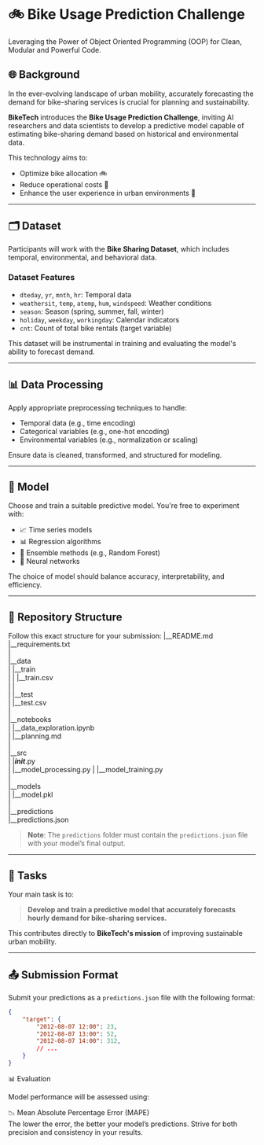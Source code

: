 # 🚲 Bike Usage Prediction Challenge
Leveraging the Power of Object Oriented Programming (OOP) for Clean, Modular and Powerful Code. 

## 🌐 Background

In the ever-evolving landscape of urban mobility, accurately forecasting the demand for bike-sharing services is crucial for planning and sustainability.

**BikeTech** introduces the **Bike Usage Prediction Challenge**, inviting AI researchers and data scientists to develop a predictive model capable of estimating bike-sharing demand based on historical and environmental data.

This technology aims to:  
- Optimize bike allocation 🚲  
- Reduce operational costs 💸  
- Enhance the user experience in urban environments 🌆  

---

## 🗂️ Dataset

Participants will work with the **Bike Sharing Dataset**, which includes temporal, environmental, and behavioral data.  

### Dataset Features

- `dteday`, `yr`, `mnth`, `hr`: Temporal data  
- `weathersit`, `temp`, `atemp`, `hum`, `windspeed`: Weather conditions  
- `season`: Season (spring, summer, fall, winter)  
- `holiday`, `weekday`, `workingday`: Calendar indicators  
- `cnt`: Count of total bike rentals (target variable)  

This dataset will be instrumental in training and evaluating the model's ability to forecast demand.

---

## 📊 Data Processing

Apply appropriate preprocessing techniques to handle:
- Temporal data (e.g., time encoding)  
- Categorical variables (e.g., one-hot encoding)  
- Environmental variables (e.g., normalization or scaling)  

Ensure data is cleaned, transformed, and structured for modeling.

---

## 🤖 Model

Choose and train a suitable predictive model. You're free to experiment with:

- 📈 Time series models  
- 📊 Regression algorithms  
- 🌲 Ensemble methods (e.g., Random Forest)  
- 🧠 Neural networks  

The choice of model should balance accuracy, interpretability, and efficiency.

---

## 📂 Repository Structure

Follow this exact structure for your submission:
|__README.md
|__requirements.txt  
|  
|__data   
|  |__train  
|  |  |__train.csv  
|  |  
|  |__test  
|     |__test.csv  
|  
|__notebooks  
|  |__data_exploration.ipynb  
|  |__planning.md  
|   
|__src  
|  |___init___.py  
|  |__model_processing.py 
|  |__model_training.py  
|  
|__models  
|  |__model.pkl  
|  
|__predictions  
   |__predictions.json  

> **Note**: The `predictions` folder must contain the `predictions.json` file with your model’s final output.

---

## 🎯 Tasks

Your main task is to:
> **Develop and train a predictive model that accurately forecasts hourly demand for bike-sharing services.**

This contributes directly to **BikeTech's mission** of improving sustainable urban mobility.

---

## 📤 Submission Format

Submit your predictions as a `predictions.json` file with the following format:

```json  
{   
    "target": {  
        "2012-08-07 12:00": 23,  
        "2012-08-07 13:00": 52,  
        "2012-08-07 14:00": 312,  
        // ...
    }  
}  
```


📊 Evaluation

Model performance will be assessed using:

📉 Mean Absolute Percentage Error (MAPE)    
The lower the error, the better your model’s predictions. Strive for both precision and consistency in your results.


